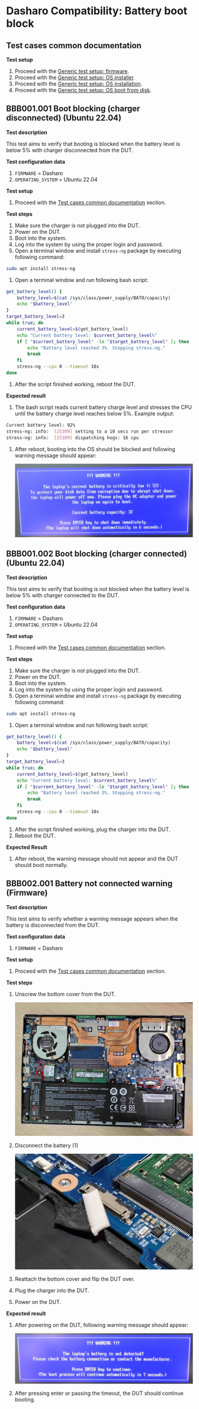 # Dasharo Compatibility: Battery boot block

## Test cases common documentation

**Test setup**

1. Proceed with the
    [Generic test setup: firmware](../../generic-test-setup#firmware).
1. Proceed with the
    [Generic test setup: OS installer](../../generic-test-setup#os-installer).
1. Proceed with the
    [Generic test setup: OS installation](../../generic-test-setup#os-installation).
1. Proceed with the
    [Generic test setup: OS boot from disk](../../generic-test-setup#os-boot-from-disk).

## BBB001.001 Boot blocking (charger disconnected) (Ubuntu 22.04)

**Test description**

This test aims to verify that booting is blocked when the battery
level is below 5% with charger disconnected from the DUT.

**Test configuration data**

1. `FIRMWARE` = Dasharo
1. `OPERATING_SYSTEM` = Ubuntu 22.04

**Test setup**

1. Proceed with the
    [Test cases common documentation](#test-cases-common-documentation) section.

**Test steps**

1. Make sure the charger is not plugged into the DUT.
1. Power on the DUT.
1. Boot into the system.
1. Log into the system by using the proper login and password.
1. Open a terminal window and install `stress-ng` package by executing following
    command:

```bash
sudo apt install stress-ng
```

1. Open a terminal window and run following bash script:

```bash
get_battery_level() {
    battery_level=$(cat /sys/class/power_supply/BAT0/capacity)
    echo "$battery_level"
}
target_battery_level=3
while true; do
    current_battery_level=$(get_battery_level)
    echo "Current battery level: $current_battery_level%"
    if [ "$current_battery_level" -le "$target_battery_level" ]; then
        echo "Battery level reached 3%. Stopping stress-ng."
        break
    fi
    stress-ng --cpu 0 --timeout 10s
done
```

1. After the script finished working, reboot the DUT.

**Expected result**

1. The bash script reads current battery charge level and stresses the CPU until
    the battery charge level reaches below 5%. Example output:

```bash
Current battery level: 92%
stress-ng: info:  [25309] setting to a 10 secs run per stressor
stress-ng: info:  [25309] dispatching hogs: 16 cpu
```

1. After reboot, booting into the OS should be blocked and following warning
    message should appear:

    ![boot_block](/docs/images/battery_block_popup.jpg)

## BBB001.002 Boot blocking (charger connected) (Ubuntu 22.04)

**Test description**

This test aims to verify that booting is not blocked when the battery
level is below 5% with charger connected to the DUT.

**Test configuration data**

1. `FIRMWARE` = Dasharo
1. `OPERATING_SYSTEM` = Ubuntu 22.04

**Test setup**

1. Proceed with the
    [Test cases common documentation](#test-cases-common-documentation) section.

**Test steps**

1. Make sure the charger is not plugged into the DUT.
1. Power on the DUT.
1. Boot into the system.
1. Log into the system by using the proper login and password.
1. Open a terminal window and install `stress-ng` package by executing following
    command:

```bash
sudo apt install stress-ng
```

1. Open a terminal window and run following bash script:

```bash
get_battery_level() {
    battery_level=$(cat /sys/class/power_supply/BAT0/capacity)
    echo "$battery_level"
}
target_battery_level=3
while true; do
    current_battery_level=$(get_battery_level)
    echo "Current battery level: $current_battery_level%"
    if [ "$current_battery_level" -le "$target_battery_level" ]; then
        echo "Battery level reached 3%. Stopping stress-ng."
        break
    fi
    stress-ng --cpu 0 --timeout 10s
done
```

1. After the script finished working, plug the charger into the DUT.
1. Reboot the DUT.

**Expected Result**

1. After reboot, the warning message should not appear and the DUT should boot
    normally.

## BBB002.001 Battery not connected warning (Firmware)

**Test description**

This test aims to verify whether a warning message appears when the battery is
disconnected from the DUT.

**Test configuration data**

1. `FIRMWARE` = Dasharo

**Test setup**

1. Proceed with the
    [Test cases common documentation](#test-cases-common-documentation) section.

**Test steps**

1. Unscrew the bottom cover from the DUT.

    ![laptop_without_cover](/docs/images/nv4x_board_chips.jpg)

1. Disconnect the battery (1)

    ![battery_connector](/docs/images/nvc_ec_flash/ns5x_battery_unplugged.jpg)

1. Reattach the bottom cover and flip the DUT over.
1. Plug the charger into the DUT.
1. Power on the DUT.

**Expected result**

1. After powering on the DUT, following warning message should appear:

    ![battery_connection_warning](/docs/images/battery_connection.jpg)

1. After pressing enter or passing the timeout, the DUT should continue booting.
